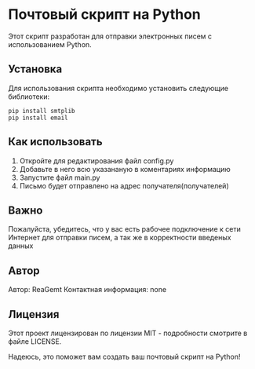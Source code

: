 # Почтовый скрипт на Python

Этот скрипт разработан для отправки электронных писем с использованием Python.

## Установка

Для использования скрипта необходимо установить следующие библиотеки:
```
pip install smtplib
pip install email
```

## Как использовать
1.  Откройте для редактирования файл config.py
2.  Добавьте в него всю указананую в коментариях информацию
3.  Запустите файл main.py
4.  Письмо будет отправлено на адрес получателя(получателей)


## Важно

Пожалуйста, убедитесь, что у вас есть рабочее подключение к сети Интернет для отправки писем, а так же в корректности введеных данных

## Автор

Автор: ReaGemt
Контактная информация: none

## Лицензия

Этот проект лицензирован по лицензии MIT - подробности смотрите в файле LICENSE.

Надеюсь, это поможет вам создать ваш почтовый скрипт на Python!

